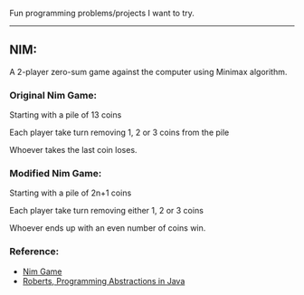 Fun programming problems/projects I want to try.

--------------------------------------------------

## NIM:
A 2-player zero-sum game against the computer using Minimax algorithm. 
### Original Nim Game:
Starting with a pile of 13 coins

Each player take turn removing 1, 2 or 3 coins from the pile

Whoever takes the last coin loses.
### Modified Nim Game:
Starting with a pile of 2n+1 coins

Each player take turn removing either 1, 2 or 3 coins

Whoever ends up with an even number of coins win. 
### Reference:
+ [Nim Game](https://en.wikipedia.org/wiki/Nim)
+ [Roberts, Programming Abstractions in Java](https://cs.stanford.edu/people/eroberts/books/ProgrammingAbstractionsInJava/index.html)

